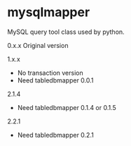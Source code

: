 # mysqlmapper
MySQL query tool class used by python.

0.x.x Original version 

1.x.x 
* No transaction version
* Need tabledbmapper 0.0.1

2.1.4
* Need tabledbmapper 0.1.4 or 0.1.5

2.2.1
* Need tabledbmapper 0.2.1
